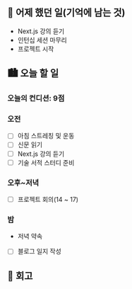 ## 🌃 어제 했던 일(기억에 남는 것)

- Next.js 강의 듣기
- 인턴십 세션 마무리
- 프로젝트 시작

## 🏙️ 오늘 할 일

### 오늘의 컨디션: 9점

### 오전

- [ ] 아침 스트레칭 및 운동
- [ ] 신문 읽기
- [ ] Next.js 강의 듣기
- [ ] 기술 서적 스터디 준비

### 오후~저녁

- [ ] 프로젝트 회의(14 ~ 17)

### 밤

- 저녁 약속
- [ ] 블로그 일지 작성

## 🌆 회고
